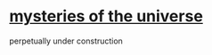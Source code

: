 # [mysteries of the universe](https://yihwan.github.io/cache-monet-reloaded/)

perpetually under construction
